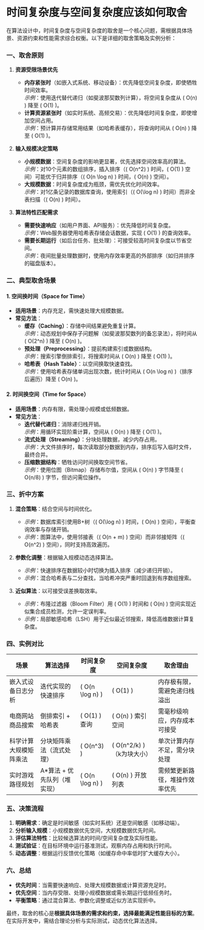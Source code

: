 # 时间复杂度与空间复杂度应该如何取舍

在算法设计中，时间复杂度与空间复杂度的取舍是一个核心问题，需根据具体场景、资源约束和性能需求综合权衡。以下是详细的取舍策略及实例分析：

### **一、取舍原则**
1. **资源受限场景优先**
    - **内存紧张时**（如嵌入式系统、移动设备）：优先降低空间复杂度，即使牺牲时间效率。  
      *示例*：使用迭代替代递归（如斐波那契数列计算），将空间复杂度从 \( O(n) \) 降至 \( O(1) \)。
    - **计算资源紧张时**（如实时系统、高频交易）：优先降低时间复杂度，即使增加空间占用。  
      *示例*：预计算并存储常用结果（如哈希表缓存），将查询时间从 \( O(n) \) 降至 \( O(1) \)。

2. **输入规模决定策略**
    - **小规模数据**：空间复杂度的影响更显著，优先选择空间效率高的算法。  
      *示例*：对10个元素的数组排序，插入排序（\( O(n^2) \) 时间，\( O(1) \) 空间）可能优于归并排序（\( O(n \log n) \) 时间，\( O(n) \) 空间）。
    - **大规模数据**：时间复杂度成为瓶颈，需优先优化时间效率。  
      *示例*：对1亿条记录的数据库查询，使用索引（\( O(\log n) \) 时间）而非全表扫描（\( O(n) \) 时间）。

3. **算法特性匹配需求**
    - **需要快速响应**（如用户界面、API服务）：优先降低时间复杂度。  
      *示例*：Web服务器使用哈希表存储会话数据，实现 \( O(1) \) 的查询效率。
    - **需要长期运行**（如后台任务、批处理）：可接受较高时间复杂度以节省空间。  
      *示例*：夜间批量处理数据时，使用内存效率更高的外部排序（如归并排序的磁盘版本）。

### **二、典型取舍场景**
#### **1. 空间换时间（Space for Time）**
- **适用场景**：内存充足，需快速处理大规模数据。
- **常见方法**：
    - **缓存（Caching）**：存储中间结果避免重复计算。  
      *示例*：动态规划中保存子问题解（如斐波那契数列的备忘录法），将时间从 \( O(2^n) \) 降至 \( O(n) \)。
    - **预处理（Preprocessing）**：提前构建索引或数据结构。  
      *示例*：搜索引擎倒排索引，将搜索时间从 \( O(n) \) 降至 \( O(1) \)。
    - **哈希表（Hash Table）**：以空间换取快速查找。  
      *示例*：使用哈希表存储单词出现次数，统计时间从 \( O(n \log n) \)（排序后遍历）降至 \( O(n) \)。

#### **2. 时间换空间（Time for Space）**
- **适用场景**：内存有限，需处理小规模或低频数据。
- **常见方法**：
    - **迭代替代递归**：消除递归栈开销。  
      *示例*：用循环实现阶乘计算，空间从 \( O(n) \) 降至 \( O(1) \)。
    - **流式处理（Streaming）**：分块处理数据，减少内存占用。  
      *示例*：大文件排序时，每次读取部分数据到内存，排序后写入临时文件，最终合并。
    - **压缩数据结构**：牺牲访问时间换取空间节省。  
      *示例*：使用位图（Bitmap）存储布尔值，空间从 \( O(n) \) 字节降至 \( O(n/8) \) 字节，但访问需位操作。

### **三、折中方案**
1. **混合策略**：结合空间与时间优化。
    - *示例*：数据库索引使用B+树（\( O(\log n) \) 时间，\( O(n) \) 空间），平衡查询效率与存储开销。
    - *示例*：图算法中，使用邻接表（\( O(n + m) \) 空间）而非邻接矩阵（\( O(n^2) \) 空间），同时支持高效遍历。

2. **参数化调整**：根据输入规模动态选择算法。
    - *示例*：快速排序在数据较小时切换为插入排序（减少递归开销）。
    - *示例*：混合哈希表与二分查找，当哈希冲突严重时回退到有序数组搜索。

3. **近似算法**：以可接受误差换取效率。
    - *示例*：布隆过滤器（Bloom Filter）用 \( O(1) \) 时间和 \( O(n) \) 空间实现近似集合成员检测，允许一定误判率。
    - *示例*：局部敏感哈希（LSH）用于近似最近邻搜索，降低高维数据计算复杂度。

### **四、实例对比**
| **场景**      | **算法选择**         | **时间复杂度**         | **空间复杂度**             | **取舍理由**        |
|-------------|------------------|-------------------|-----------------------|-----------------|
| 嵌入式设备日志分析   | 迭代实现的快速排序        | \( O(n \log n) \) | \( O(1) \)            | 内存极有限，需避免递归栈溢出  |
| 电商网站商品搜索    | 倒排索引 + 哈希表       | \( O(1) \) 查询     | \( O(n) \) 索引空间       | 需毫秒级响应，内存成本可接受  |
| 科学计算大规模矩阵乘法 | 分块矩阵乘法（流式处理）     | \( O(n^3) \)      | \( O(n^2/k) \)（k为块大小） | 单次计算内存不足，需分块处理  |
| 实时游戏路径规划    | A*算法 + 优先队列（堆实现） | \( O(n \log n) \) | \( O(n) \) 开放列表       | 需频繁更新路径，堆操作效率优先 |

### **五、决策流程**
1. **明确需求**：确定是时间敏感（如实时系统）还是空间敏感（如移动端）。
2. **分析输入规模**：小规模数据优先空间，大规模数据优先时间。
3. **评估算法特性**：比较候选算法的时间/空间复杂度及实际性能。
4. **测试验证**：在目标环境中运行基准测试，观察内存占用和执行时间。
5. **动态调整**：根据运行反馈优化策略（如缓存命中率低时扩大缓存大小）。

### **六、总结**
- **优先时间**：当需要快速响应、处理大规模数据或计算资源充足时。
- **优先空间**：当内存受限、处理小规模数据或需长期运行低频任务时。
- **平衡策略**：通过混合算法、参数化调整或近似方法实现折中。

最终，取舍的核心是**根据具体场景的需求和约束，选择最能满足性能目标的方案**。在实际开发中，需结合理论分析与实际测试，动态优化算法选择。
